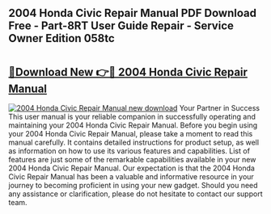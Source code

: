 ## 2004 Honda Civic Repair Manual PDF Download Free - Part-8RT User Guide Repair - Service Owner Edition 058tc

# <h2><a href="http://bc148.oget.top/?id=2004+Honda+Civic+Repair+Manual">🔗Download New 👉🔴 2004 Honda Civic Repair Manual</a></h2>

[![2004 Honda Civic Repair Manual new download](https://i.imgur.com/5g1atiW.png)](http://bc148.oget.top/?id=2004+Honda+Civic+Repair+Manual)
Your Partner in Success This user manual is your reliable companion in successfully operating and maintaining your 2004 Honda Civic Repair Manual. Before you begin using your 2004 Honda Civic Repair Manual, please take a moment to read this manual carefully. It contains detailed instructions for product setup, as well as information on how to use its various features and capabilities. List of features are just some of the remarkable capabilities available in your new 2004 Honda Civic Repair Manual. Our expectation is that the 2004 Honda Civic Repair Manual has been a valuable and informative resource in your journey to becoming proficient in using your new gadget. Should you need any assistance or clarification, please do not hesitate to contact our support team.
